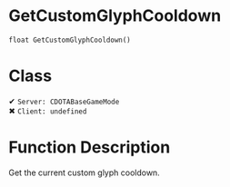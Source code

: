 # GetCustomGlyphCooldown
```
float GetCustomGlyphCooldown()
```
# Class
✔ `Server: CDOTABaseGameMode`  
✖ `Client: undefined`  

# Function Description
Get the current custom glyph cooldown.
